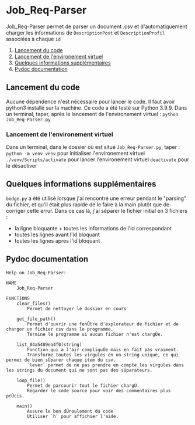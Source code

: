 # Job_Req-Parser

Job_Req-Parser permet de parser un document .csv et d'automatiquement charger les informations de `DescriptionPost` et `DescriptionProfil` associées à chaque `id`

1. [Lancement du code](#lancement-du-code)
2. [Lancement de l'environement virtuel](#lancement-de-l'environement-virtuel)
3. [Quelques informations supplémentaires](#quelques-informations-supplémentaires)
4. [Pydoc documentation](#pydoc-documentation)

## Lancement du code

Aucune dépendence n'est nécessaire pour lancer le code.
Il faut avoir python3 installé sur la machine.
Ce code a été testé sur Python 3.9.9.
Dans un terminal, taper, après le lancement de l'environement virtuel :
`python Job_Req-Parser.py`

### Lancement de l'environement virtuel

Dans un terminal, dans le dossier où est situé `Job_Req-Parser.py`, taper :
`python -m venv venv` pour initialiser l'environement virtuel
`./venv/Scripts/activate` pour lancer l'environement virtuel
`deactivate` pour le désactiver

## Quelques informations supplémentaires

`bodge.py` a été utilisé lorsque j'ai rencontré une erreur pendant le "parsing" du fichier, et qu'il était plus rapide de le faire à la main plutôt que de corriger cette errur.
Dans ce cas là, j'ai séparer le fichier initial en 3 fichiers :

- la ligne bloquante + toutes les informations de l'id correspondant
- toutes les lignes avant l'id bloquant
- toutes les lignes apres l'id bloquant

## Pydoc documentation
```
Help on Job_Req-Parser:

NAME
    Job_Req-Parser

FUNCTIONS
    clear_files()
        Permet de nettoyer le dossier en cours
    
    get_file_path()
        Permet d'ouvrir une fenÛtre d'explorateur de fichier et de charger un fichier csv dans le programme.
        Termine le programme si aucun fichier n'est chargÚe.
    
    list_04a5489ea4f0(string)
        Fonction qui a l'air compliquÚe mais en fait pas vraiment.
        Transforme toutes les virgules en un string unique, ce qui permet de bien sÚparer chaque item du csv.
        `lever` permet de ne pas prendre en compte les virgules dans les strings du document qui ne sont pas des sÚparateurs.
    
    loop_file()
        Permet de parcourir tout le fichier chargÚ.
        Regarder le code source pour voir des commentaires plus prÚcis.
    
    main()
        Assure le bon dÚroulement du code
        Utiliser `h` pour affichier l'aide.
```


